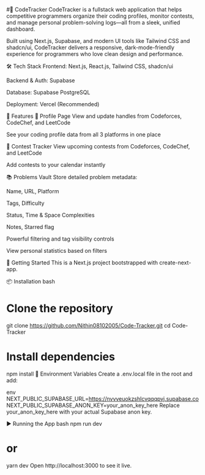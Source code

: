 #🚀 CodeTracker
CodeTracker is a fullstack web application that helps competitive programmers organize their coding profiles, monitor contests, and manage personal problem-solving logs—all from a sleek, unified dashboard.

Built using Next.js, Supabase, and modern UI tools like Tailwind CSS and shadcn/ui, CodeTracker delivers a responsive, dark-mode-friendly experience for programmers who love clean design and performance.

🛠 Tech Stack
Frontend: Next.js, React.js, Tailwind CSS, shadcn/ui

Backend & Auth: Supabase

Database: Supabase PostgreSQL

Deployment: Vercel (Recommended)

📌 Features
👤 Profile Page
View and update handles from Codeforces, CodeChef, and LeetCode

See your coding profile data from all 3 platforms in one place

📅 Contest Tracker
View upcoming contests from Codeforces, CodeChef, and LeetCode

Add contests to your calendar instantly

📚 Problems Vault
Store detailed problem metadata:

Name, URL, Platform

Tags, Difficulty

Status, Time & Space Complexities

Notes, Starred flag

Powerful filtering and tag visibility controls

View personal statistics based on filters

🚀 Getting Started
This is a Next.js project bootstrapped with create-next-app.

📦 Installation
bash
# Clone the repository
git clone https://github.com/Nithin08102005/Code-Tracker.git
cd Code-Tracker

# Install dependencies
npm install
🔐 Environment Variables
Create a .env.local file in the root and add:

env
NEXT_PUBLIC_SUPABASE_URL=https://nvvveuokzshlcvqqqpvj.supabase.co
NEXT_PUBLIC_SUPABASE_ANON_KEY=your_anon_key_here
Replace your_anon_key_here with your actual Supabase anon key.

▶️ Running the App
bash
npm run dev
# or
yarn dev
Open http://localhost:3000 to see it live.
